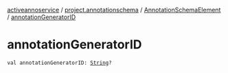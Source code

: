 [activeannoservice](../../index.md) / [project.annotationschema](../index.md) / [AnnotationSchemaElement](index.md) / [annotationGeneratorID](./annotation-generator-i-d.md)

# annotationGeneratorID

`val annotationGeneratorID: `[`String`](https://kotlinlang.org/api/latest/jvm/stdlib/kotlin/-string/index.html)`?`